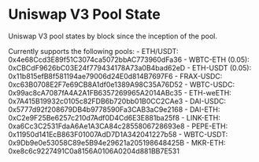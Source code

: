 # Uniswap V3 Pool State
Uniswap V3 pool states by block since the inception of the pool.

Currently supports the following pools:
    - ETH/USDT: 0x4e68Ccd3E89f51C3074ca5072bbAC773960dFa36
    - WBTC-ETH (0.05): 0xCBCdF9626bC03E24f779434178A73a0B4bad62eD
    - ETH-USDT (0.05): 0x11b815efB8f581194ae79006d24E0d814B7697F6
    - FRAX-USDC: 0xc63B0708E2F7e69CB8A1df0e1389A98C35A76D52
    - WBTC-USDC: 0x99ac8cA7087fA4A2A1FB6357269965A2014ABc35
    - ETH-weETH: 0x7A415B19932c0105c82FDB6b720bb01B0CC2CAe3
    - DAI-USDC: 0x5777d92f208679DB4b9778590Fa3CAB3aC9e2168
    - DAI-ETH: 0xC2e9F25Be6257c210d7Adf0D4Cd6E3E881ba25f8
    - LINK-ETH: 0xa6Cc3C2531FdaA6Ae1A3CA84c2855806728693e8
    - PEPE-ETH: 0x11950d141EcB863F01007AdD7D1A342041227b58
    - WBTC-USDT: 0x9Db9e0e53058C89e5B94e29621a205198648425B
    - MKR-ETH: 0xe8c6c9227491C0a8156A0106A0204d881BB7E531